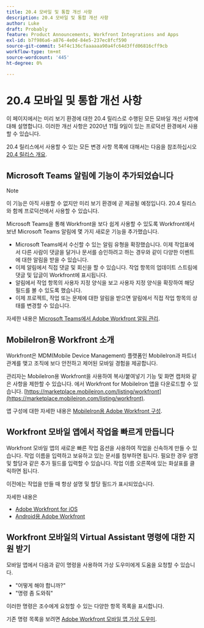 ```yaml
---
title: 20.4 모바일 및 통합 개선 사항
description: 20.4 모바일 및 통합 개선 사항
author: Luke
draft: Probably
feature: Product Announcements, Workfront Integrations and Apps
exl-id: b7f986a6-a876-4e0d-84e5-237ec8fcf590
source-git-commit: 54f4c136cfaaaaaa90a4fc64d3ffd06816cff9cb
workflow-type: tm+mt
source-wordcount: '445'
ht-degree: 0%

---
```


# 20.4 모바일 및 통합 개선 사항

이 페이지에서는 미리 보기 환경에 대한 20.4 릴리스로 수행된 모든 모바일 개선 사항에 대해 설명합니다. 이러한 개선 사항은 2020년 11월 9일이 있는 프로덕션 환경에서 사용할 수 있습니다.

20.4 릴리스에서 사용할 수 있는 모든 변경 사항 목록에 대해서는 다음을 참조하십시오 [20.4 릴리스 개요](../../../product-announcements/product-releases/20.4-release-activity/20-4-release-overview.md).

## Microsoft Teams 알림에 기능이 추가되었습니다

>[!NOTE]
>
>이 기능은 아직 사용할 수 없지만 미리 보기 환경에 곧 제공될 예정입니다. 20.4 릴리스와 함께 프로덕션에서 사용할 수 있습니다.

Microsoft Teams을 통해 Workfront을 보다 쉽게 사용할 수 있도록 Workfront에서 보낸 Microsoft Teams 알림에 몇 가지 새로운 기능을 추가했습니다.

* Microsoft Teams에서 수신할 수 있는 알림 유형을 확장했습니다. 이제 작업표에서 다른 사람이 댓글을 달거나 문서를 승인하려고 하는 경우와 같이 다양한 이벤트에 대한 알림을 받을 수 있습니다.
* 이제 알림에서 직접 댓글 및 회신을 할 수 있습니다. 작업 항목의 업데이트 스트림에 댓글 및 답글이 Workfront에 표시됩니다.
* 알림에서 작업 항목의 사용자 지정 양식을 보고 사용자 지정 양식을 확장하여 해당 필드를 볼 수 있도록 했습니다.
* 이제 프로젝트, 작업 또는 문제에 대한 알림을 받으면 알림에서 직접 작업 항목의 상태를 변경할 수 있습니다.

자세한 내용은 [Microsoft Teams에서 Adobe Workfront 알림 관리](../../../workfront-integrations-and-apps/using-workfront-with-microsoft-teams/manage-wf-notifications-approval-requests-ms-teams.md).

## MobileIron용 Workfront 소개

Workfront은 MDM(Mobile Device Management) 플랫폼인 MobileIron과 파트너 관계를 맺고 조직에 보다 안전하고 제어된 모바일 경험을 제공합니다.

관리자는 MobileIron용 Workfront을 사용하여 복사/붙여넣기 기능 및 화면 캡처와 같은 사항을 제한할 수 있습니다. 에서 Workfront for MobileIron 앱을 다운로드할 수 있습니다. [https://marketplace.mobileiron.com/listing/workfront](https://marketplace.mobileiron.com/listing/workfront).

앱 구성에 대한 자세한 내용은 [MobileIron용 Adobe Workfront 구성](../../../workfront-basics/mobile-apps/using-the-workfront-mobile-app/wf-mobileiron-configs.md).

## Workfront 모바일 앱에서 작업을 빠르게 만듭니다

Workfront 모바일 앱의 새로운 빠른 작업 옵션을 사용하여 작업을 신속하게 만들 수 있습니다. 작업 이름을 입력하고 보유하고 있는 문서를 첨부하면 됩니다. 필요한 경우 설명 및 할당과 같은 추가 필드를 입력할 수 있습니다. 작업 이름 오른쪽에 있는 화살표를 클릭하면 됩니다.

이전에는 작업을 만들 때 항상 설명 및 할당 필드가 표시되었습니다.

자세한 내용은

* [Adobe Workfront for iOS](../../../workfront-basics/mobile-apps/using-the-workfront-mobile-app/workfront-for-ios.md)
* [Android용 Adobe Workfront](../../../workfront-basics/mobile-apps/using-the-workfront-mobile-app/workfront-for-android.md)

## Workfront 모바일의 Virtual Assistant 명령에 대한 지원 받기

모바일 앱에서 다음과 같이 명령을 사용하여 가상 도우미에게 도움을 요청할 수 있습니다.

* &quot;어떻게 해야 합니까?&quot;
* &quot;명령 좀 도와줘&quot;

이러한 명령은 조수에게 요청할 수 있는 다양한 항목 목록을 표시합니다.

기존 명령 목록을 보려면 [Adobe Workfront 모바일 앱 가상 도우미](../../../workfront-basics/mobile-apps/using-the-workfront-mobile-app/wf-mobile-virtual-assistant.md).
